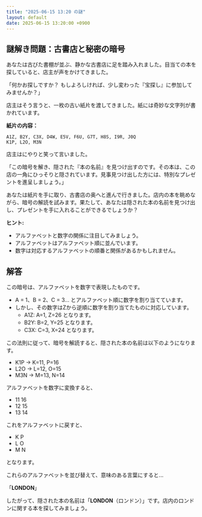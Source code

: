 ```yaml
---
title: "2025-06-15 13:20 の謎"
layout: default
date: 2025-06-15 13:20:00 +0900
---
```

## 謎解き問題：古書店と秘密の暗号

あなたは古びた書棚が並ぶ、静かな古書店に足を踏み入れました。目当ての本を探していると、店主が声をかけてきました。

「何かお探しですか？ もしよろしければ、少し変わった『宝探し』に参加してみませんか？」

店主はそう言うと、一枚の古い紙片を渡してきました。紙には奇妙な文字列が書かれています。

**紙片の内容：**

```
A1Z, B2Y, C3X, D4W, E5V, F6U, G7T, H8S, I9R, J0Q
K1P, L2O, M3N
```

店主はにやりと笑って言いました。

「この暗号を解き、隠された『本の名前』を見つけ出すのです。その本は、この店の一角にひっそりと隠されています。見事見つけ出した方には、特別なプレゼントを進呈しましょう。」

あなたは紙片を手に取り、古書店の奥へと進んで行きました。店内の本を眺めながら、暗号の解読を試みます。果たして、あなたは隠された本の名前を見つけ出し、プレゼントを手に入れることができるでしょうか？

**ヒント:**

*   アルファベットと数字の関係に注目してみましょう。
*   アルファベットはアルファベット順に並んでいます。
*   数字は対応するアルファベットの順番と関係があるかもしれません。

## 解答

この暗号は、アルファベットを数字で表現したものです。

*   A = 1、B = 2、C = 3... とアルファベット順に数字を割り当てています。
*   しかし、その数字はZから逆順に数字を割り当てたものに対応しています。
    *   A1Z: A=1, Z=26 となります。
    *   B2Y: B=2, Y=25 となります。
    *   C3X: C=3, X=24 となります。

この法則に従って、暗号を解読すると、隠された本の名前は以下のようになります。

*   K1P → K=11, P=16
*   L2O → L=12, O=15
*   M3N → M=13, N=14

アルファベットを数字に変換すると、

*   11 16
*   12 15
*   13 14

これをアルファベットに戻すと、

*   K P
*   L O
*   M N

となります。

これらのアルファベットを並び替えて、意味のある言葉にすると...

「**LONDON**」

したがって、隠された本の名前は「**LONDON**（ロンドン）」です。店内のロンドンに関する本を探してみましょう。
